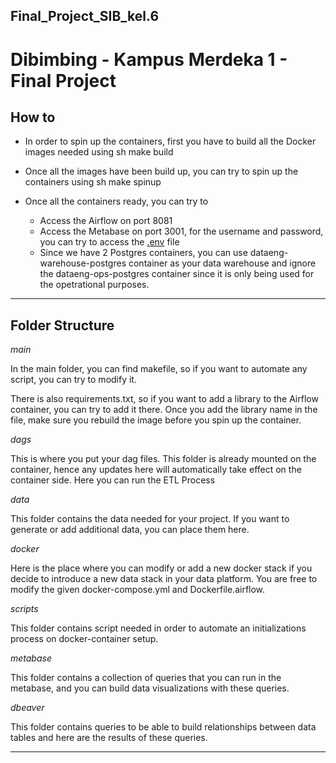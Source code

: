 ## Final_Project_SIB_kel.6
# Dibimbing - Kampus Merdeka 1 - Final Project 

## How to
- In order to spin up the containers, first you have to build all the Docker images needed using 
    sh
    make build
    
- Once all the images have been build up, you can try to spin up the containers using
    sh
    make spinup
    
- Once all the containers ready, you can try to
    - Access the Airflow on port 8081
    - Access the Metabase on port 3001, for the username and password, you can try to access the [.env](/.env) file
    - Since we have 2 Postgres containers, you can use dataeng-warehouse-postgres container as your data warehouse and ignore the dataeng-ops-postgres container since it is only being used for the opetrational purposes.
---
## Folder Structure

*main*

In the main folder, you can find makefile, so if you want to automate any script, you can try to modify it.

There is also requirements.txt, so if you want to add a library to the Airflow container, you can try to add it there. Once you add the library name in the file, make sure you rebuild the image before you spin up the container.

*dags*

This is where you put your dag files. This folder is already mounted on the container, hence any updates here will automatically take effect on the container side. Here you can run the ETL Process

*data*

This folder contains the data needed for your project. If you want to generate or add additional data, you can place them here.

*docker*

Here is the place where you can modify or add a new docker stack if you decide to introduce a new data stack in your data platform. You are free to modify the given docker-compose.yml and Dockerfile.airflow.

*scripts*

This folder contains script needed in order to automate an initializations process on docker-container setup.

*metabase*

This folder contains a collection of queries that you can run in the metabase, and you can build data visualizations with these queries.

*dbeaver*

This folder contains queries to be able to build relationships between data tables and here are the results of these queries.

---
